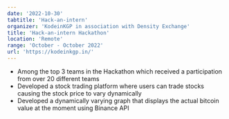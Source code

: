 ```yaml
---
date: '2022-10-30'
tabtitle: 'Hack-an-intern'
organizer: 'KodeinKGP in association with Density Exchange'
title: 'Hack-an-intern Hackathon'
location: 'Remote'
range: 'October - October 2022'
url: 'https://kodeinkgp.in/'
---
```


- Among the top 3 teams in the Hackathon which received a participation from over 20 different teams
- Developed a stock trading platform where users can trade stocks causing the stock price to vary dynamically
- Developed a dynamically varying graph that displays the actual bitcoin value at the moment using Binance API
